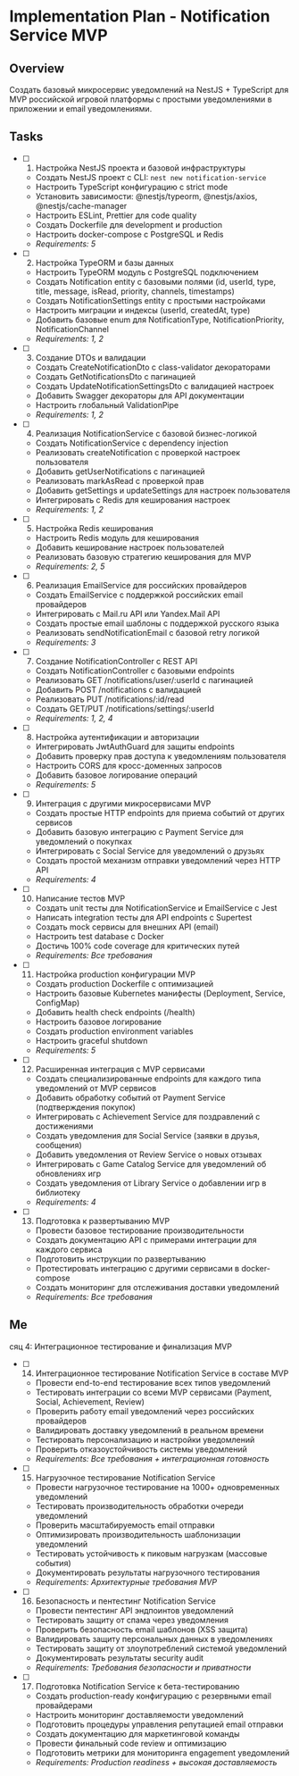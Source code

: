 # Implementation Plan - Notification Service MVP

## Overview

Создать базовый микросервис уведомлений на NestJS + TypeScript для MVP российской игровой платформы с простыми уведомлениями в приложении и email уведомлениями.

## Tasks

- [ ] 1. Настройка NestJS проекта и базовой инфраструктуры
  - Создать NestJS проект с CLI: `nest new notification-service`
  - Настроить TypeScript конфигурацию с strict mode
  - Установить зависимости: @nestjs/typeorm, @nestjs/axios, @nestjs/cache-manager
  - Настроить ESLint, Prettier для code quality
  - Создать Dockerfile для development и production
  - Настроить docker-compose с PostgreSQL и Redis
  - _Requirements: 5_

- [ ] 2. Настройка TypeORM и базы данных
  - Настроить TypeORM модуль с PostgreSQL подключением
  - Создать Notification entity с базовыми полями (id, userId, type, title, message, isRead, priority, channels, timestamps)
  - Создать NotificationSettings entity с простыми настройками
  - Настроить миграции и индексы (userId, createdAt, type)
  - Добавить базовые enum для NotificationType, NotificationPriority, NotificationChannel
  - _Requirements: 1, 2_

- [ ] 3. Создание DTOs и валидации
  - Создать CreateNotificationDto с class-validator декораторами
  - Создать GetNotificationsDto с пагинацией
  - Создать UpdateNotificationSettingsDto с валидацией настроек
  - Добавить Swagger декораторы для API документации
  - Настроить глобальный ValidationPipe
  - _Requirements: 1, 2_

- [ ] 4. Реализация NotificationService с базовой бизнес-логикой
  - Создать NotificationService с dependency injection
  - Реализовать createNotification с проверкой настроек пользователя
  - Добавить getUserNotifications с пагинацией
  - Реализовать markAsRead с проверкой прав
  - Добавить getSettings и updateSettings для настроек пользователя
  - Интегрировать с Redis для кеширования настроек
  - _Requirements: 1, 2_

- [ ] 5. Настройка Redis кеширования
  - Настроить Redis модуль для кеширования
  - Добавить кеширование настроек пользователей
  - Реализовать базовую стратегию кеширования для MVP
  - _Requirements: 2, 5_

- [ ] 6. Реализация EmailService для российских провайдеров
  - Создать EmailService с поддержкой российских email провайдеров
  - Интегрировать с Mail.ru API или Yandex.Mail API
  - Создать простые email шаблоны с поддержкой русского языка
  - Реализовать sendNotificationEmail с базовой retry логикой
  - _Requirements: 3_

- [ ] 7. Создание NotificationController с REST API
  - Создать NotificationController с базовыми endpoints
  - Реализовать GET /notifications/user/:userId с пагинацией
  - Добавить POST /notifications с валидацией
  - Реализовать PUT /notifications/:id/read
  - Создать GET/PUT /notifications/settings/:userId
  - _Requirements: 1, 2, 4_

- [ ] 8. Настройка аутентификации и авторизации
  - Интегрировать JwtAuthGuard для защиты endpoints
  - Добавить проверку прав доступа к уведомлениям пользователя
  - Настроить CORS для кросс-доменных запросов
  - Добавить базовое логирование операций
  - _Requirements: 5_

- [ ] 9. Интеграция с другими микросервисами MVP
  - Создать простые HTTP endpoints для приема событий от других сервисов
  - Добавить базовую интеграцию с Payment Service для уведомлений о покупках
  - Интегрировать с Social Service для уведомлений о друзьях
  - Создать простой механизм отправки уведомлений через HTTP API
  - _Requirements: 4_

- [ ] 10. Написание тестов MVP
  - Создать unit тесты для NotificationService и EmailService с Jest
  - Написать integration тесты для API endpoints с Supertest
  - Создать mock сервисы для внешних API (email)
  - Настроить test database с Docker
  - Достичь 100% code coverage для критических путей
  - _Requirements: Все требования_

- [ ] 11. Настройка production конфигурации MVP
  - Создать production Dockerfile с оптимизацией
  - Настроить базовые Kubernetes манифесты (Deployment, Service, ConfigMap)
  - Добавить health check endpoints (/health)
  - Настроить базовое логирование
  - Создать production environment variables
  - Настроить graceful shutdown
  - _Requirements: 5_

- [ ] 12. Расширенная интеграция с MVP сервисами
  - Создать специализированные endpoints для каждого типа уведомлений от MVP сервисов
  - Добавить обработку событий от Payment Service (подтверждения покупок)
  - Интегрировать с Achievement Service для поздравлений с достижениями
  - Создать уведомления для Social Service (заявки в друзья, сообщения)
  - Добавить уведомления от Review Service о новых отзывах
  - Интегрировать с Game Catalog Service для уведомлений об обновлениях игр
  - Создать уведомления от Library Service о добавлении игр в библиотеку
  - _Requirements: 4_

- [ ] 13. Подготовка к развертыванию MVP
  - Провести базовое тестирование производительности
  - Создать документацию API с примерами интеграции для каждого сервиса
  - Подготовить инструкции по развертыванию
  - Протестировать интеграцию с другими сервисами в docker-compose
  - Создать мониторинг для отслеживания доставки уведомлений
  - _Requirements: Все требования_
## Ме
сяц 4: Интеграционное тестирование и финализация MVP

- [ ] 14. Интеграционное тестирование Notification Service в составе MVP
  - Провести end-to-end тестирование всех типов уведомлений
  - Тестировать интеграции со всеми MVP сервисами (Payment, Social, Achievement, Review)
  - Проверить работу email уведомлений через российских провайдеров
  - Валидировать доставку уведомлений в реальном времени
  - Тестировать персонализацию и настройки уведомлений
  - Проверить отказоустойчивость системы уведомлений
  - _Requirements: Все требования + интеграционная готовность_

- [ ] 15. Нагрузочное тестирование Notification Service
  - Провести нагрузочное тестирование на 1000+ одновременных уведомлений
  - Тестировать производительность обработки очереди уведомлений
  - Проверить масштабируемость email отправки
  - Оптимизировать производительность шаблонизации уведомлений
  - Тестировать устойчивость к пиковым нагрузкам (массовые события)
  - Документировать результаты нагрузочного тестирования
  - _Requirements: Архитектурные требования MVP_

- [ ] 16. Безопасность и пентестинг Notification Service
  - Провести пентестинг API эндпоинтов уведомлений
  - Тестировать защиту от спама через уведомления
  - Проверить безопасность email шаблонов (XSS защита)
  - Валидировать защиту персональных данных в уведомлениях
  - Тестировать защиту от злоупотреблений системой уведомлений
  - Документировать результаты security audit
  - _Requirements: Требования безопасности и приватности_

- [ ] 17. Подготовка Notification Service к бета-тестированию
  - Создать production-ready конфигурацию с резервными email провайдерами
  - Настроить мониторинг доставляемости уведомлений
  - Подготовить процедуры управления репутацией email отправки
  - Создать документацию для маркетинговой команды
  - Провести финальный code review и оптимизацию
  - Подготовить метрики для мониторинга engagement уведомлений
  - _Requirements: Production readiness + высокая доставляемость_